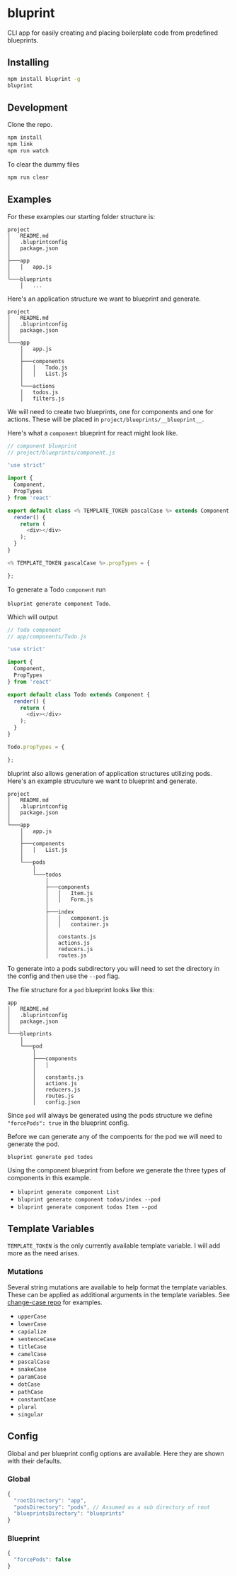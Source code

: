 # bluprint

CLI app for easily creating and placing boilerplate code from predefined blueprints.

## Installing

```bash
npm install bluprint -g
bluprint
```

## Development
Clone the repo.

```bash
npm install
npm link
npm run watch
```

To clear the dummy files

```bash
npm run clear
```

## Examples
For these examples our starting folder structure is:

```
project
│   README.md
│   .bluprintconfig
│   package.json
│
├───app
│   │   app.js
│
└───blueprints
    │   ...

```

Here's an application structure we want to blueprint and generate.

```
project
│   README.md
│   .bluprintconfig
│   package.json
│
└───app
    │   app.js
    │
    ├───components
    │   │   Todo.js
    │   │   List.js
    │
    └───actions
    │   todos.js
    │   filters.js
```


We will need to create two blueprints, one for components and one for actions. These will be placed in `project/blueprints/__blueprint__`.

Here's what a `component` blueprint for react might look like.

```js
// component blueprint
// project/blueprints/component.js

'use strict'

import {
  Component,
  PropTypes
} from 'react'

export default class <% TEMPLATE_TOKEN pascalCase %> extends Component {
  render() {
    return (
      <div></div>
    );
  }
}

<% TEMPLATE_TOKEN pascalCase %>.propTypes = {

};
```

To generate a Todo `component` run

`bluprint generate component Todo`.

Which will output

```js
// Todo component
// app/components/Todo.js

'use strict'

import {
  Component,
  PropTypes
} from 'react'

export default class Todo extends Component {
  render() {
    return (
      <div></div>
    );
  }
}

Todo.propTypes = {

};
```

bluprint also allows generation of application structures utilizing pods. Here's an example strucuture we want to blueprint and generate.

```
project
│   README.md
│   .bluprintconfig
│   package.json
│
└───app
    │   app.js
    │
    ├───components
    │   │   List.js
    │
    └───pods
        │
        └───todos
            │
            ├───components
            │   │   Item.js
            │   │   Form.js
            │
            ├───index
            │   │   component.js
            │   │   container.js
            │
            │   constants.js
            │   actions.js
            │   reducers.js
            │   routes.js
```

To generate into a pods subdirectory you will need to set the directory in the config and then use the `--pod` flag.

The file structure for a `pod` blueprint looks like this:

```
app
│   README.md
│   .bluprintconfig
│   package.json
│
└───blueprints
    │
    └───pod
        │
        ├───components
        │   │
        │
        │   constants.js
        │   actions.js
        │   reducers.js
        │   routes.js
        │   config.json

```

Since `pod` will always be generated using the pods structure we define `"forcePods": true` in the blueprint config.

Before we can generate any of the compoents for the pod we will need to generate the pod.

`bluprint generate pod todos`

Using the component blueprint from before we generate the three types of components in this example.

- `bluprint generate component List`
- `bluprint generate component todos/index --pod`
- `bluprint generate component todos Item --pod`

## Template Variables

`TEMPLATE_TOKEN` is the only currently available template variable. I will add more as the need arises.

### Mutations

Several string mutations are available to help format the template variables. These can be applied as additional arguments in the template variables. See [change-case repo](https://github.com/blakeembrey/change-case) for examples.

- `upperCase`
- `lowerCase`
- `capialize`
- `sentenceCase`
- `titleCase`
- `camelCase`
- `pascalCase`
- `snakeCase`
- `paramCase`
- `dotCase`
- `pathCase`
- `constantCase`
- `plural`
- `singular`

## Config

Global and per blueprint config options are available. Here they are shown with their defaults.

### Global

```js
{
  "rootDirectory": "app",
  "podsDirectory": "pods", // Assumed as a sub directory of root
  "blueprintsDirectory": "blueprints"
}
```

### Blueprint

```js
{
  "forcePods": false
}
```